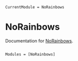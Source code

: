 ```@meta
CurrentModule = NoRainbows
```

# NoRainbows

Documentation for [NoRainbows](https://github.com/Arkoniak/NoRainbows.jl).

```@index
```

```@autodocs
Modules = [NoRainbows]
```
